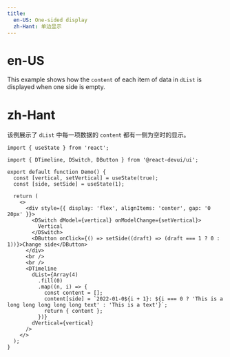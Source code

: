 ```yaml
---
title:
  en-US: One-sided display
  zh-Hant: 单边显示
---
```


# en-US

This example shows how the `content` of each item of data in `dList` is displayed when one side is empty.

# zh-Hant

该例展示了 `dList` 中每一项数据的 `content` 都有一侧为空时的显示。

```tsx
import { useState } from 'react';

import { DTimeline, DSwitch, DButton } from '@react-devui/ui';

export default function Demo() {
  const [vertical, setVertical] = useState(true);
  const [side, setSide] = useState(1);

  return (
    <>
      <div style={{ display: 'flex', alignItems: 'center', gap: '0 20px' }}>
        <DSwitch dModel={vertical} onModelChange={setVertical}>
          Vertical
        </DSwitch>
        <DButton onClick={() => setSide((draft) => (draft === 1 ? 0 : 1))}>Change side</DButton>
      </div>
      <br />
      <br />
      <DTimeline
        dList={Array(4)
          .fill(0)
          .map((n, i) => {
            const content = [];
            content[side] = `2022-01-0${i + 1}: ${i === 0 ? 'This is a long long long long long text' : 'This is a text'}`;
            return { content };
          })}
        dVertical={vertical}
      />
    </>
  );
}
```
